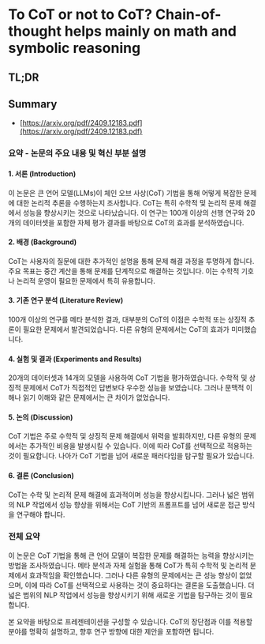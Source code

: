 # To CoT or not to CoT? Chain-of-thought helps mainly on math and symbolic reasoning
## TL;DR
## Summary
- [https://arxiv.org/pdf/2409.12183.pdf](https://arxiv.org/pdf/2409.12183.pdf)

### 요약 - 논문의 주요 내용 및 혁신 부분 설명

#### 1. 서론 (Introduction)
이 논문은 큰 언어 모델(LLMs)이 체인 오브 사상(CoT) 기법을 통해 어떻게 복잡한 문제에 대한 논리적 추론을 수행하는지 조사합니다. CoT는 특히 수학적 및 논리적 문제 해결에서 성능을 향상시키는 것으로 나타났습니다. 이 연구는 100개 이상의 선행 연구와 20개의 데이터셋을 포함한 자체 평가 결과를 바탕으로 CoT의 효과를 분석하였습니다.

#### 2. 배경 (Background)
CoT는 사용자의 질문에 대한 추가적인 설명을 통해 문제 해결 과정을 투명하게 합니다. 주요 목표는 중간 계산을 통해 문제를 단계적으로 해결하는 것입니다. 이는 수학적 기호나 논리적 운영이 필요한 문제에서 특히 유용합니다.

#### 3. 기존 연구 분석 (Literature Review)
100개 이상의 연구를 메타 분석한 결과, 대부분의 CoT의 이점은 수학적 또는 상징적 추론이 필요한 문제에서 발견되었습니다. 다른 유형의 문제에서는 CoT의 효과가 미미했습니다.

#### 4. 실험 및 결과 (Experiments and Results)
20개의 데이터셋과 14개의 모델을 사용하여 CoT 기법을 평가하였습니다. 수학적 및 상징적 문제에서 CoT가 직접적인 답변보다 우수한 성능을 보였습니다. 그러나 문맥적 이해나 읽기 이해와 같은 문제에서는 큰 차이가 없었습니다.

#### 5. 논의 (Discussion)
CoT 기법은 주로 수학적 및 상징적 문제 해결에서 위력을 발휘하지만, 다른 유형의 문제에서는 추가적인 비용을 발생시킬 수 있습니다. 이에 따라 CoT를 선택적으로 적용하는 것이 필요합니다. 나아가 CoT 기법을 넘어 새로운 패러다임을 탐구할 필요가 있습니다.

#### 6. 결론 (Conclusion)
CoT는 수학 및 논리적 문제 해결에 효과적이며 성능을 향상시킵니다. 그러나 넓은 범위의 NLP 작업에서 성능 향상을 위해서는 CoT 기반의 프롬프트를 넘어 새로운 접근 방식을 연구해야 합니다.

### 전체 요약
이 논문은 CoT 기법을 통해 큰 언어 모델이 복잡한 문제를 해결하는 능력을 향상시키는 방법을 조사하였습니다. 메타 분석과 자체 실험을 통해 CoT가 특히 수학적 및 논리적 문제에서 효과적임을 확인했습니다. 그러나 다른 유형의 문제에서는 큰 성능 향상이 없었으며, 이에 따라 CoT를 선택적으로 사용하는 것이 중요하다는 결론을 도출했습니다. 더 넓은 범위의 NLP 작업에서 성능을 향상시키기 위해 새로운 기법을 탐구하는 것이 필요합니다. 

본 요약을 바탕으로 프레젠테이션을 구성할 수 있습니다. CoT의 장단점과 이를 적용할 분야를 명확히 설명하고, 향후 연구 방향에 대한 제안을 포함하면 됩니다.